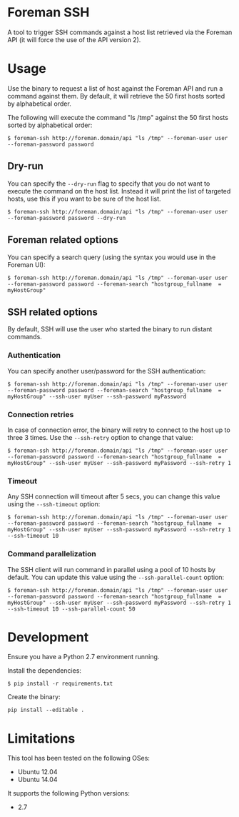 # Foreman SSH

A tool to trigger SSH commands against a host list retrieved via the Foreman API (it will force the use of the API version 2).

# Usage

Use the binary to request a list of host against the Foreman API and run a command against them. By default, it will retrieve the 50 first hosts sorted by alphabetical order.

The following will execute the command "ls /tmp" against the 50 first hosts sorted by alphabetical order:

````
$ foreman-ssh http://foreman.domain/api "ls /tmp" --foreman-user user --foreman-password password
````

## Dry-run

You can specify the `--dry-run` flag to specify that you do not want to execute the command on the host list. Instead it will print the list of targeted hosts, use this if you want to be sure of the host list.

````
$ foreman-ssh http://foreman.domain/api "ls /tmp" --foreman-user user --foreman-password password --dry-run
````

## Foreman related options

You can specify a search query (using the syntax you would use in the Foreman UI):

````
$ foreman-ssh http://foreman.domain/api "ls /tmp" --foreman-user user --foreman-password password --foreman-search "hostgroup_fullname  = myHostGroup"
````

## SSH related options

By default, SSH will use the user who started the binary to run distant commands.

### Authentication

You can specify another user/password for the SSH authentication:

````
$ foreman-ssh http://foreman.domain/api "ls /tmp" --foreman-user user --foreman-password password --foreman-search "hostgroup_fullname  = myHostGroup" --ssh-user myUser --ssh-password myPassword
````

### Connection retries

In case of connection error, the binary will retry to connect to the host up to three 3 times. Use the `--ssh-retry` option to change that value:

````
$ foreman-ssh http://foreman.domain/api "ls /tmp" --foreman-user user --foreman-password password --foreman-search "hostgroup_fullname  = myHostGroup" --ssh-user myUser --ssh-password myPassword --ssh-retry 1
````

### Timeout

Any SSH connection will timeout after 5 secs, you can change this value using the `--ssh-timeout` option:

````
$ foreman-ssh http://foreman.domain/api "ls /tmp" --foreman-user user --foreman-password password --foreman-search "hostgroup_fullname  = myHostGroup" --ssh-user myUser --ssh-password myPassword --ssh-retry 1 --ssh-timeout 10
````

### Command parallelization

The SSH client will run command in parallel using a pool of 10 hosts by default. You can update this value using the `--ssh-parallel-count` option:

````
$ foreman-ssh http://foreman.domain/api "ls /tmp" --foreman-user user --foreman-password password --foreman-search "hostgroup_fullname  = myHostGroup" --ssh-user myUser --ssh-password myPassword --ssh-retry 1 --ssh-timeout 10 --ssh-parallel-count 50
````

# Development 

Ensure you have a Python 2.7 environment running.

Install the dependencies:

````
$ pip install -r requirements.txt
````

Create the binary:

````
pip install --editable .
````

# Limitations

This tool has been tested on the following OSes:

* Ubuntu 12.04
* Ubuntu 14.04

It supports the following Python versions:

* 2.7

